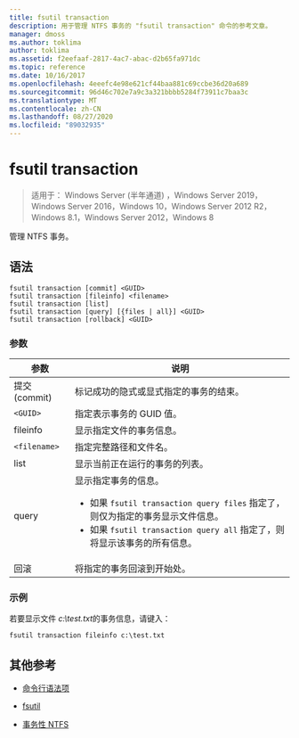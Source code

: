 ```yaml
---
title: fsutil transaction
description: 用于管理 NTFS 事务的 "fsutil transaction" 命令的参考文章。
manager: dmoss
ms.author: toklima
author: toklima
ms.assetid: f2eefaaf-2817-4ac7-abac-d2b65fa971dc
ms.topic: reference
ms.date: 10/16/2017
ms.openlocfilehash: 4eeefc4e98e621cf44baa881c69ccbe36d20a689
ms.sourcegitcommit: 96d46c702e7a9c3a321bbbb5284f73911c7baa3c
ms.translationtype: MT
ms.contentlocale: zh-CN
ms.lasthandoff: 08/27/2020
ms.locfileid: "89032935"
---
```

# <a name="fsutil-transaction"></a>fsutil transaction

> 适用于： Windows Server (半年通道) ，Windows Server 2019，Windows Server 2016，Windows 10，Windows Server 2012 R2，Windows 8.1，Windows Server 2012，Windows 8

管理 NTFS 事务。

## <a name="syntax"></a>语法

```
fsutil transaction [commit] <GUID>
fsutil transaction [fileinfo] <filename>
fsutil transaction [list]
fsutil transaction [query] [{files | all}] <GUID>
fsutil transaction [rollback] <GUID>
```

### <a name="parameters"></a>参数

| 参数 | 说明 |
| --------- | ----------- |
| 提交 (commit) | 标记成功的隐式或显式指定的事务的结束。 |
| `<GUID>` | 指定表示事务的 GUID 值。 |
| fileinfo  | 显示指定文件的事务信息。 |
| `<filename>` | 指定完整路径和文件名。 |
| list | 显示当前正在运行的事务的列表。 |
| query | 显示指定事务的信息。<ul><li>如果 `fsutil transaction query files` 指定了，则仅为指定的事务显示文件信息。</li><li>如果 `fsutil transaction query all` 指定了，则将显示该事务的所有信息。</li></ul> |
| 回滚 | 将指定的事务回滚到开始处。 |

### <a name="examples"></a>示例

若要显示文件 *c:\test.txt*的事务信息，请键入：

```
fsutil transaction fileinfo c:\test.txt
```

## <a name="additional-references"></a>其他参考

- [命令行语法项](command-line-syntax-key.md)

- [fsutil](fsutil.md)

- [事务性 NTFS](/previous-versions/windows/it-pro/windows-server-2008-r2-and-2008/cc730726(v=ws.10))
